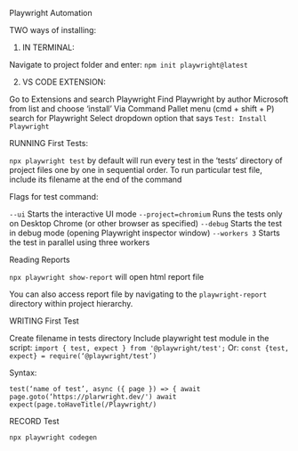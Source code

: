 Playwright Automation


TWO ways of installing: 

1. IN TERMINAL: 

Navigate to project folder and enter: `npm init playwright@latest`

2. VS CODE EXTENSION: 

Go to Extensions and search Playwright
Find Playwright by author Microsoft from list and choose ‘install’
Via Command Pallet menu (cmd + shift + P) search for Playwright 
Select dropdown option that says `Test: Install Playwright`

RUNNING First Tests:

`npx playwright test` by default will run every test in the ‘tests’ directory of project files one by one in sequential order. 
To run particular test file, include its filename at the end of the command

Flags for test command:

`--ui` Starts the interactive UI mode
`--project=chromium` Runs the tests only on Desktop Chrome (or other browser as specified)
`--debug` Starts the test in debug mode (opening Playwright inspector window)
`--workers 3` Starts the test in parallel using three workers 

Reading Reports

`npx playwright show-report` will open html report file

You can also access report file by navigating to the `playwright-report` directory within project hierarchy.

WRITING First Test

Create filename in tests directory
Include playwright test module in the script: `import { test, expect } from '@playwright/test';`
Or: `const {test, expect} = require(‘@playwright/test’)`

Syntax:

`test(‘name of test’, async ({ page }) => {
	await page.goto(‘https://plarwright.dev/')
	await expect(page.toHaveTitle(/Playwright/)`


RECORD Test

`npx playwright codegen`